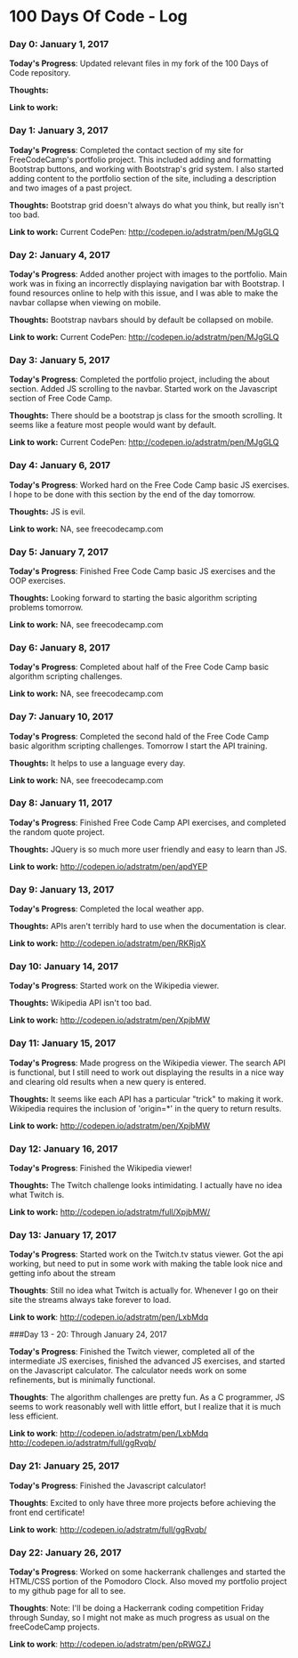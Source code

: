 # 100 Days Of Code - Log

### Day 0: January 1, 2017

**Today's Progress**: Updated relevant files in my fork of the 100 Days of Code repository.  

**Thoughts:**

**Link to work:**

### Day 1: January 3, 2017

**Today's Progress**: Completed the contact section of my site for FreeCodeCamp's portfolio project.  This included adding and formatting Bootstrap buttons, and working with Bootstrap's grid system.  I also started adding content to the portfolio section of the site, including a description and two images of a past project.

**Thoughts:** Bootstrap grid doesn't always do what you think, but really isn't too bad.

**Link to work:** Current CodePen: http://codepen.io/adstratm/pen/MJgGLQ


### Day 2: January 4, 2017

**Today's Progress**: Added another project with images to the portfolio.  Main work was in fixing an incorrectly displaying navigation bar with Bootstrap.  I found resources online to help with this issue, and I was able to make the navbar collapse when viewing on mobile.

**Thoughts:** Bootstrap navbars should by default be collapsed on mobile.

**Link to work:** Current CodePen: http://codepen.io/adstratm/pen/MJgGLQ


### Day 3: January 5, 2017

**Today's Progress**: Completed the portfolio project, including the about section.  Added JS scrolling to the navbar.  Started work on the Javascript section of Free Code Camp.

**Thoughts:** There should be a bootstrap js class for the smooth scrolling.  It seems like a feature most people would want by default.

**Link to work:** Current CodePen: http://codepen.io/adstratm/pen/MJgGLQ


### Day 4: January 6, 2017

**Today's Progress**: Worked hard on the Free Code Camp basic JS exercises.  I hope to be done with this section by the end of the day tomorrow.

**Thoughts:** JS is evil.

**Link to work:** NA, see freecodecamp.com

### Day 5: January 7, 2017

**Today's Progress**: Finished Free Code Camp basic JS exercises and the OOP exercises.

**Thoughts:** Looking forward to starting the basic algorithm scripting problems tomorrow.

**Link to work:** NA, see freecodecamp.com


### Day 6: January 8, 2017

**Today's Progress**: Completed about half of the Free Code Camp basic algorithm scripting challenges.

**Link to work:** NA, see freecodecamp.com

### Day 7: January 10, 2017

**Today's Progress**: Completed the second hald of the Free Code Camp basic algorithm scripting challenges.  Tomorrow I start the API training.

**Thoughts:** It helps to use a language every day.

**Link to work:** NA, see freecodecamp.com

### Day 8: January 11, 2017

**Today's Progress**: Finished Free Code Camp API exercises, and completed the random quote project.

**Thoughts:** JQuery is so much more user friendly and easy to learn than JS.

**Link to work:** http://codepen.io/adstratm/pen/apdYEP


### Day 9: January 13, 2017

**Today's Progress**: Completed the local weather app.

**Thoughts:** APIs aren't terribly hard to use when the documentation is clear.

**Link to work:** http://codepen.io/adstratm/pen/RKRjqX

### Day 10: January 14, 2017

**Today's Progress**: Started work on the Wikipedia viewer.

**Thoughts:** Wikipedia API isn't too bad.

**Link to work:** http://codepen.io/adstratm/pen/XpjbMW

### Day 11: January 15, 2017

**Today's Progress**: Made progress on the Wikipedia viewer.  The search API is functional, but I still need to work out displaying the results in a nice way and clearing old results when a new query is entered.

**Thoughts:** It seems like each API has a particular "trick" to making it work.  Wikipedia requires the inclusion of 'origin=\*' in the query to return results.

**Link to work:** http://codepen.io/adstratm/pen/XpjbMW


### Day 12: January 16, 2017

**Today's Progress**: Finished the Wikipedia viewer!

**Thoughts:**  The Twitch challenge looks intimidating.  I actually have no idea what Twitch is.

**Link to work:** http://codepen.io/adstratm/full/XpjbMW/

### Day 13: January 17, 2017

**Today's Progress**: Started work on the Twitch.tv status viewer.  Got the api working, but need to put in some work with making the table look nice and getting info about the stream

**Thoughts**: Still no idea what Twitch is actually for.  Whenever I go on their site the streams always take forever to load.

**Link to work**: http://codepen.io/adstratm/pen/LxbMdq

###Day 13 - 20: Through January 24, 2017

**Today's Progress**: Finished the Twitch viewer, completed all of the intermediate JS exercises, finished the advanced JS exercises, and started on the Javascript calculator.  The calculator needs work on some refinements, but is minimally functional.

**Thoughts**: The algorithm challenges are pretty fun.  As a C programmer, JS seems to work reasonably well with little effort, but I realize that it is much less efficient.

**Link to work**: http://codepen.io/adstratm/pen/LxbMdq http://codepen.io/adstratm/full/ggRvqb/

### Day 21: January 25, 2017

**Today's Progress**: Finished the Javascript calculator!

**Thoughts**: Excited to only have three more projects before achieving the front end certificate!

**Link to work**: http://codepen.io/adstratm/full/ggRvqb/

### Day 22: January 26, 2017

**Today's Progress**: Worked on some hackerrank challenges and started the HTML/CSS portion of the Pomodoro Clock.  Also moved my portfolio project to my github page for all to see.

**Thoughts**: Note: I'll be doing a Hackerrank coding competition Friday through Sunday, so I might not make as much progress as usual on the freeCodeCamp projects.

**Link to work**: http://codepen.io/adstratm/pen/pRWGZJ

